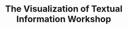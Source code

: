 ---
dateStart: 2007-05-04
dateEnd: 2007-05-04
title: "The Visualization of Textual Information Workshop"
venue: "CENDI & NFAIS"
organizer: "Debbie MacPherson, Bonnie Carroll"
credit: "Places & Spaces"
city: "Washington, DC"
state:
country: USA
pdfLink: 20060504-cendi-visualization-textual.pdf
venueImages:
---